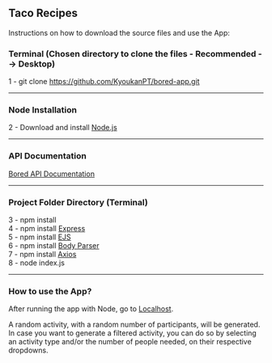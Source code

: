 <h2>Taco Recipes</h2>

<p>Instructions on how to download the source files and use the App: </p>

<h3>Terminal (Chosen directory to clone the files - Recommended --> Desktop)</h3>

1 - git clone https://github.com/KyoukanPT/bored-app.git

<hr>

<h3>Node Installation</h3>
 
 2 - Download and install <a href="https://nodejs.org/en/download"> Node.js </a> <br> 

<hr>

<h3>API Documentation</h3>
<a href="https://bored-api.appbrewery.com/"> Bored API Documentation </a> <br>

<hr>

<h3>Project Folder Directory (Terminal)</h3>
3 - npm install <br>
4 - npm install <a href="https://expressjs.com/en/starter/installing.html"> Express </a> <br>
5 - npm install <a href="https://ejs.co/"> EJS </a> <br>
6 - npm install <a href="https://www.npmjs.com/package/body-parser">Body Parser </a> <br>
7 - npm install <a href="https://axios-http.com/docs/intro">Axios </a> <br>
8 - node index.js <br>

<hr>

<h3>How to use the App?</h3>
<p>After running the app with Node, go to <a href="http://localhost:3000/">Localhost</a>. </p>
<p> A random activity, with a random number of participants, will be generated. In case you want to generate a filtered activity, you can do so by selecting an activity type and/or the number of people needed, on their respective dropdowns.</p>

